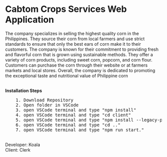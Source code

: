 # Cabtom Crops Services Web Application
<p>
    The company specializes in selling the highest quality corn in the Philippines. They source their corn from local farmers and use strict standards to ensure that only the best ears of corn make it to their customers. The company is known for their commitment to providing fresh and flavorful corn that is grown using sustainable methods. They offer a variety of corn products, including sweet corn, popcorn, and corn flour. Customers can purchase the corn through their website or at farmers markets and local stores. Overall, the company is dedicated to promoting the exceptional taste and nutritional value of Philippine corn
</p>
<br/>
<b>Installation Steps</b>
<br/>
<pre>
    1. Download Repository
    2. Open folder in VSCode
    3. open VSCode terminal and type "npm install"
    4. open VSCode terminal and type "cd client"
    5. open VSCode terminal and type "npm install --legacy-peer-deps"
    6. open VSCode terminal and type "cd .."
    7. open VSCode terminal and type "npm run start."
</pre>
<br/>
Developer: Koala <br/>
Client: Clerk
